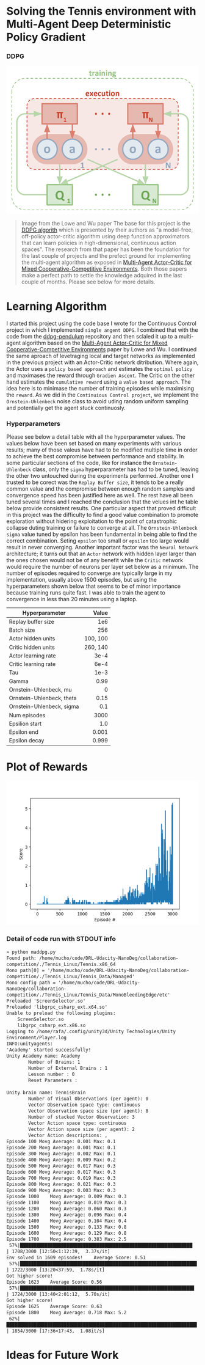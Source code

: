 # Solving the Tennis environment with Multi-Agent Deep Deterministic Policy Gradient
### DDPG
![Plot of rewards](images/multi-agent-actor-critic.png)
> Image from the Lowe and Wu paper
The base for this project is the [DDPG algorith](https://arxiv.org/pdf/1509.02971.pdf) which is presented by their authors as "a model-free, off-policy actor-critic algorithm using deep function approximators that can learn policies in high-dimensional, continuous action spaces". The research from that paper has been the foundation for the last couple of projects and the prefect ground for implementing the multi-agent algorithm as exposed in [Multi-Agent Actor-Critic for Mixed Cooperative-Competitive Environments](https://papers.nips.cc/paper/7217-multi-agent-actor-critic-for-mixed-cooperative-competitive-environments.pdf). Both those papers make a perfect path to settle the knowledge adquired in the last couple of months. Please see below for more details.

# Learning Algorithm
I started this project using the code base I wrote for the Continuous Control project in which I implemented `single angent DDPG`. I combined that with the code from the [ddpg-pendulum](https://github.com/udacity/deep-reinforcement-learning/tree/master/ddpg-pendulum) repository and then sclaled it up to a multi-agent algorithm based on the [Multi-Agent Actor-Critic for Mixed Cooperative-Competitive Environments](https://papers.nips.cc/paper/7217-multi-agent-actor-critic-for-mixed-cooperative-competitive-environments.pdf) paper by Lowe and Wu. I continued the same aproach of levetraging local and target networks as implemented in the previous project with an Actor-Critic network ditribution. Where again, the Actor uses a `policy based approach` and estimates the `optimal policy` and maximases the reward through `Gradien Ascent`. The Critic on the other hand estimates the `cumulative reward` using a `value based approach`. The idea here is to minimase the number of training episodes while maximising the `reward`.
As we did in the `Continuious Control project`, we implement the `Ornstein-Uhlenbeck` noise class to avoid uding random uniform sampling and potentially get the agent stuck continuosly.

### Hyperparameters
Please see below a detail table with all the hyperparameter values.
The values below have been set based on many experiments with various results; many of those valeus have had to be modified multiple time in order to achieve the best compromise between performance and stability. In some particular sections of the code, like for instance the `Ornstein-Uhlenbeck` class, only the `sigma` hyperparameter has had to be tuned, leaving the other two untouched during the experiments performed. Another one I trusted to be corect was the `Replay Buffer size`, it tends to be a really common value and the compromise between enough random samples and convergence speed has been justified here as well. The rest have all been tuned several times and I reached the conclusion that the velues int he table below provide consistent results. One particular aspect that proved difficult in this project was the difficulty to find a good value combination to promote exploration without hidering exploitation to the point of catastrophic collapse duting training or failure to converge at all. The `Ornstein-Uhlenbeck sigma` value tuned by epsilon has been fundamental in being able to find the correct combination. Seting `epsilon` too small or `epsilon` too large would result in never converging. Another important factor was the `Neural Netowrk` architecture; it turns out that an `Actor` network with hidden layer larger than the ones chosen would not be of any benefit while the `Critic` network would require the number of neurons per layer set below as a minimum. The number of episodes required to converge are typically large in my implementation, usually above 1500 episodes, but using the hyperparameters shown below that seems to be of minor importance because training runs quite fast. I was able to train the agent to convergence in less than 20 minutes using a laptop.

| Hyperparameter | Value |
|---|---:|
| Replay buffer size | 1e6 |
| Batch size | 256 |
| Actor hidden units | 100, 100 |
| Critic hidden units | 260, 140 |
| Actor learning rate | 3e-4 |
| Critic learning rate | 6e-4 |
| Tau | 1e-3 |
| Gamma | 0.99 |
| Ornstein-Uhlenbeck, mu | 0 |
| Ornstein-Uhlenbeck, theta | 0.15 |
| Ornstein-Uhlenbeck, sigma | 0.1 |
| Num episodes | 3000 |
| Epsilion start | 1.0 |
| Epsilon end | 0.001 |
| Epsilon decay | 0.999 |

# Plot of Rewards
![Plot of rewards](images/Collab&Control_Fig2.png)


### Detail of code run with STDOUT info
```
» python maddpg.py
Found path: /home/mucho/code/DRL-Udacity-NanoDeg/collaboration-competition/./Tennis_Linux/Tennis.x86_64
Mono path[0] = '/home/mucho/code/DRL-Udacity-NanoDeg/collaboration-competition/./Tennis_Linux/Tennis_Data/Managed'
Mono config path = '/home/mucho/code/DRL-Udacity-NanoDeg/collaboration-competition/./Tennis_Linux/Tennis_Data/MonoBleedingEdge/etc'
Preloaded 'ScreenSelector.so'
Preloaded 'libgrpc_csharp_ext.x64.so'
Unable to preload the following plugins:
	ScreenSelector.so
	libgrpc_csharp_ext.x86.so
Logging to /home/rafa/.config/unity3d/Unity Technologies/Unity Environment/Player.log
INFO:unityagents:
'Academy' started successfully!
Unity Academy name: Academy
        Number of Brains: 1
        Number of External Brains : 1
        Lesson number : 0
        Reset Parameters :

Unity brain name: TennisBrain
        Number of Visual Observations (per agent): 0
        Vector Observation space type: continuous
        Vector Observation space size (per agent): 8
        Number of stacked Vector Observation: 3
        Vector Action space type: continuous
        Vector Action space size (per agent): 2
        Vector Action descriptions: ,
Episode 100	Movg Average: 0.001	Max: 0.1
Episode 200	Movg Average: 0.001	Max: 0.1
Episode 300	Movg Average: 0.002	Max: 0.1
Episode 400	Movg Average: 0.009	Max: 0.2
Episode 500	Movg Average: 0.017	Max: 0.3
Episode 600	Movg Average: 0.017	Max: 0.3
Episode 700	Movg Average: 0.019	Max: 0.3
Episode 800	Movg Average: 0.021	Max: 0.3
Episode 900	Movg Average: 0.003	Max: 0.3
Episode 1000	Movg Average: 0.009	Max: 0.3
Episode 1100	Movg Average: 0.019	Max: 0.3
Episode 1200	Movg Average: 0.060	Max: 0.3
Episode 1300	Movg Average: 0.096	Max: 0.4
Episode 1400	Movg Average: 0.104	Max: 0.4
Episode 1500	Movg Average: 0.133	Max: 0.8
Episode 1600	Movg Average: 0.129	Max: 0.8
Episode 1700	Movg Average: 0.383	Max: 2.5
 57%|███████████████████████████████████████████████████████████████▏                                               | 1708/3000 [12:50<1:12:39,  3.37s/it]
Env solved in 1609 episodes!	Average Score: 0.51
 57%|████████████████████████████████████████████████████████████████▊                                                | 1722/3000 [13:20<37:59,  1.78s/it]
Got higher score!
Episode 1623	Average Score: 0.56
 57%|███████████████████████████████████████████████████████████████▊                                               | 1724/3000 [13:40<2:01:12,  5.70s/it]
Got higher score!
Episode 1625	Average Score: 0.63
Episode 1800	Movg Average: 0.718	Max: 5.2
 62%|█████████████████████████████████████████████████████████████████████▊                                           | 1854/3000 [17:36<17:43,  1.08it/s]
```

# Ideas for Future Work
